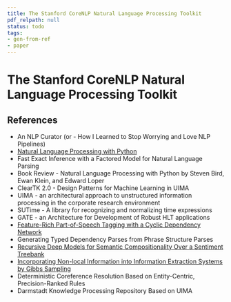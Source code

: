 ```yaml
---
title: The Stanford CoreNLP Natural Language Processing Toolkit
pdf_relpath: null
status: todo
tags:
- gen-from-ref
- paper
---
```


# The Stanford CoreNLP Natural Language Processing Toolkit

## References

- An NLP Curator (or - How I Learned to Stop Worrying and Love NLP Pipelines)
- [Natural Language Processing with Python](./natural-language-processing-with-python.md)
- Fast Exact Inference with a Factored Model for Natural Language Parsing
- Book Review - Natural Language Processing with Python by Steven Bird, Ewan Klein, and Edward Loper
- ClearTK 2.0 - Design Patterns for Machine Learning in UIMA
- UIMA - an architectural approach to unstructured information processing in the corporate research environment
- SUTime - A library for recognizing and normalizing time expressions
- GATE - an Architecture for Development of Robust HLT applications
- [Feature-Rich Part-of-Speech Tagging with a Cyclic Dependency Network](./feature-rich-part-of-speech-tagging-with-a-cyclic-dependency-network.md)
- Generating Typed Dependency Parses from Phrase Structure Parses
- [Recursive Deep Models for Semantic Compositionality Over a Sentiment Treebank](./recursive-deep-models-for-semantic-compositionality-over-a-sentiment-treebank.md)
- [Incorporating Non-local Information into Information Extraction Systems by Gibbs Sampling](./incorporating-non-local-information-into-information-extraction-systems-by-gibbs-sampling.md)
- Deterministic Coreference Resolution Based on Entity-Centric, Precision-Ranked Rules
- Darmstadt Knowledge Processing Repository Based on UIMA

